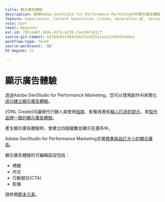 ```yaml
---
title: 顯示廣告體驗
description: 瞭解Adobe GenStudio for Performance Marketing中的顯示廣告體驗。
feature: Experiences, Content Generation, Create, Generative AI, Variant Generation
role: User
level: Beginner
exl-id: 7951646f-38da-437d-a270-c5ac99fa51cf
source-git-commit: 6d70de011493e34a72a3d25e1aae23491034a9e2
workflow-type: tm+mt
source-wordcount: '98'
ht-degree: 1%

---
```


# 顯示廣告體驗

透過Adobe GenStudio for Performance Marketing，您可以使用創作AI來簡化[成功建立顯示廣告體驗](/help/user-guide/create/create-display-ad.md)。

[!DNL Create]可讓現代行銷人員使用[指南](/help/user-guide/guidelines/overview.md)、影像資產和[精心打造的提示](/help/user-guide/effective-prompts.md)，來[製作品牌一致的顯示廣告體驗](/help/user-guide/create/create-display-ad.md)。

產生顯示廣告體驗時，會建立四個變數並顯示在畫布中。

Adobe GenStudio for Performance Marketing支援[標準與自訂大小的顯示廣告](/help/user-guide/content/best-practices-for-templates.md#follow-channel-specific-template-guidelines)。

顯示廣告體驗的可編輯區段包括：

* 標題
* 內文
* 行動號召(CTA)
* 影像

請參閱[範本元素](/help/user-guide/content/use-templates.md#template-elements)。

<!-- ## Character counts

After you generate a set of display ad variants, you can see the character count displayed for each section. Hover over or click into a generated section, such as the subject line or the body, and see the section name and character count for that section.

![Character count](/help/assets/character-count.png){width="500" zoomable="yes"} -->
